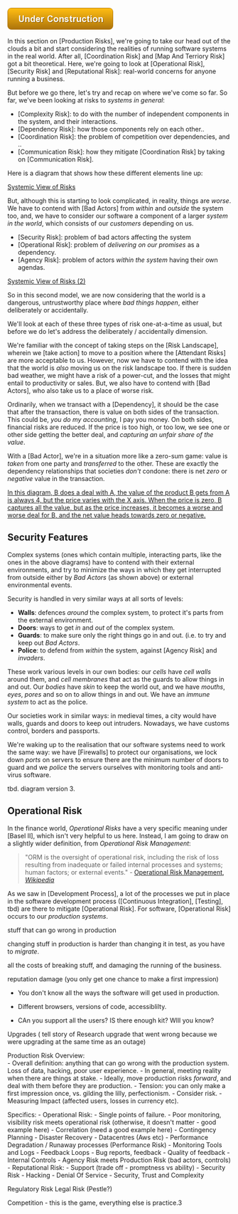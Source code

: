 ![Under Construction](images/state/uc.png)

In this section on [Production Risks], we're going to take our head out of the clouds a bit and start considering the realities of running software systems in the real world.  After all, [Coordination Risk] and [Map And Terriory Risk] got a bit theoretical.  Here, we're going to look at [Operational Risk], [Security Risk] and [Reputational Risk]: real-world concerns for anyone running a business.  

But before we go there, let's try and recap on where we've come so far.  So far, we've been looking at risks to _systems in general_: 

- [Complexity Risk]: to do with the number of independent components in the system, and their interactions.
- [Dependency Risk]:  how those components rely on each other..
- [Coordination Risk]: the problem of competition over dependencies, and ..
- [Communication Risk]: how they mitigate [Coordination Risk] by taking on [Communication Risk].

Here is a diagram that shows how these different elements line up:

[Systemic View of Risks](images/kite9/production-1.png)

But, although this is starting to look complicated, in reality, things are _worse_.  We have to contend with [Bad Actors] from _within_ and _outside_ the system too, and, we have to consider our software a component of a larger _system in the world_, which consists of our _customers_ depending on us.  

- [Security Risk]: problem of bad actors affecting the system
- [Operational Risk]: problem of _delivering on our promises_ as a dependency.
- [Agency Risk]:  problem of actors _within the system_ having their own agendas.

[Systemic View of Risks (2)](images/kite9/production-2.png)

So in this second model, we are now considering that the world is a dangerous, untrustworthy place where _bad things happen_, either deliberately or accidentally.  

We'll look at each of these three types of risk one-at-a-time as usual, but before we do let's address the deliberately / accidentally dimension. 

We're familiar with the concept of taking steps on the [Risk Landscape], wherein we [take action] to move to a position where the [Attendant Risks] are more acceptable to us.  However, now we have to contend with the idea that the world is _also_ moving us on the risk landscape too.  If there is sudden bad weather, we might have a risk of a power-cut, and the losses that might entail to productivity or sales.  But, we also have to contend with [Bad Actors], who also take us to a place of worse risk.

Ordinarily, when we transact with a [Dependency], it should be the case that after the transaction, there is value on both sides of the transaction.  This could be, _you do my accounting_, I pay you money.  On both sides, financial risks are reduced.  If the price is too high, or too low, we see one or other side getting the better deal, and _capturing an unfair share of the value_. 

With a [Bad Actor], we're in a situation more like a zero-sum game:  value is _taken_ from one party and _transferred_ to the other.  These are exactly the dependency relationships that societies _don't_ condone: there is net _zero_ or _negative_ value in the transaction.

[In this diagram, B does a deal with A, the value of the product B gets from A is always 4, but the price varies with the X axis.  When the price is zero, B captures all the value, but as the price increases, it becomes a worse and worse deal for B, and the net value heads towards zero or negative.](images/deal.png)

## Security Features

Complex systems (ones which contain multiple, interacting parts, like the ones in the above diagrams) have to contend with their external environments, and try to minimize the ways in which they get interrupted from outside either by _Bad Actors_ (as shown above) or external environmental events.

Security is handled in very similar ways at all sorts of levels:

- **Walls**: defences _around_ the complex system, to protect it's parts from the external environment.
- **Doors**: ways to get _in_ and _out_ of the complex system.
- **Guards**: to make sure only the right things go in and out.  (i.e. to try and keep out _Bad Actors_.
- **Police**: to defend from _within_ the system, against [Agency Risk] and _invaders_.

These work various levels in our own bodies:  our _cells_ have _cell walls_ around them, and _cell membranes_ that act as the guards to allow things in and out.  Our _bodies_ have _skin_ to keep the world out, and we have _mouths_, _eyes_, _pores_ and so on to allow things in and out.  We have an _immune system_ to act as the police.

Our societies work in similar ways: in medieval times, a city would have walls, guards and doors to keep out intruders.  Nowadays, we have customs control, borders and passports.

We're waking up to the realisation that our software systems need to work the same way:  we have [Firewalls] to protect our organisations, we lock down _ports_ on servers to ensure there are the minimum number of doors to guard and we _police_ the servers ourselves with monitoring tools and anti-virus software.  

tbd.  diagram version 3.

## Operational Risk

In the finance world, _Operational Risks_ have a very specific meaning under [Basel II], which isn't very helpful to us here.  Instead, I am going to draw on a slightly wider definition, from _Operational Risk Management_:

> "ORM is the oversight of operational risk, including the risk of loss resulting from inadequate or failed internal processes and systems; human factors; or external events." - [Operational Risk Management, _Wikipedia_](https://en.wikipedia.org/wiki/Operational_risk_management)

As we saw in [Development Process], a lot of the processes we put in place in the software development process ([Continuous Integration], [Testing], tbd) are there to mitigate [Operational Risk].  For software, [Operational Risk] occurs to our _production systems_.   





stuff that can go wrong in production

changing stuff in production is harder than changing it in test, as you have to _migrate_.

all the costs of breaking stuff, and damaging the running of the business.


reputation damage
(you only get one chance to make a first impression)



 - You don't know all the ways the software will get used in production.
 - Different browsers, versions of code, accessiblilty.


- CAn you support all the users?  IS there enough kit?  WIll you know?



Upgrades ( tell story of Research upgrade that went wrong because we were upgrading at the same time as an outage)

Production Risk
  Overview: 	
    - Overall definition: anything that can go wrong with the production system.  Loss of data, hacking, poor user experience.
    - In general, meeting reality when there are things at stake.
    - Ideally, move production risks _forward_, and deal with them before they are production.
    - Tension:  you can only make a first impression once, vs.  gilding the lilly, perfectionism.
    - Consider risk.
    - Measuring Impact (affected users, losses in currency etc).
    
  Specifics:
    - Operational Risk:
      - Single points of failure.
      - Poor monitoring, visibility risk meets operational risk (otherwise, it doesn't matter - good example here)
      - Correlation  (need a good example here)
      - Contingency Planning 
      - Disaster Recovery
      - Datacentres (Aws etc)
      - Performance Degradation / Runaway processes  (Performance Risk)
      - Monitoring Tools and Logs
    - Feedback Loops
       - Bug reports, feedback
       - Quality of feedback
       - Internal Controls
         - Agency Risk meets Production Risk (bad actors, controls)
    - Reputational Risk:
      - Support (trade off - promptness vs ability)
    - Security Risk
      - Hacking
      - Denial Of Service
      - Security, Trust and Complexity 
  

Regulatory Risk  Legal Risk  (Pestle?)

Competition - this is the game, everything else is practice.3




